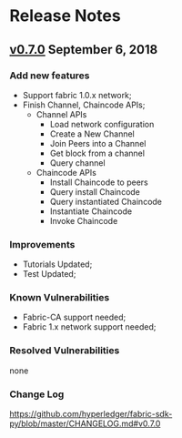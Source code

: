 # Release Notes

## [v0.7.0](https://github.com/hyperledger/fabric-sdk-py/releases/tag/v0.7.0) September 6, 2018

### Add new features

* Support fabric 1.0.x network;
* Finish Channel, Chaincode APIs;
    * Channel APIs
        * Load network configuration
        * Create a New Channel
        * Join Peers into a Channel
        * Get block from a channel
        * Query channel
    * Chaincode APIs
        * Install Chaincode to peers
        * Query install Chaincode
        * Query instantiated Chaincode
        * Instantiate Chaincode
        * Invoke Chaincode

### Improvements

* Tutorials Updated;
* Test Updated;

### Known Vulnerabilities

* Fabric-CA support needed;
* Fabric 1.x network support needed;

### Resolved Vulnerabilities

none

### Change Log

https://github.com/hyperledger/fabric-sdk-py/blob/master/CHANGELOG.md#v0.7.0
